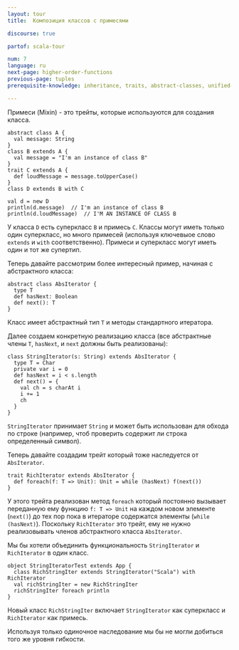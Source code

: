 ```yaml
---
layout: tour
title:  Композиция классов с примесями

discourse: true

partof: scala-tour

num: 7
language: ru
next-page: higher-order-functions
previous-page: tuples
prerequisite-knowledge: inheritance, traits, abstract-classes, unified-types

---
```

Примеси (Mixin) - это трейты, которые используются для создания класса.

```tut
abstract class A {
  val message: String
}
class B extends A {
  val message = "I'm an instance of class B"
}
trait C extends A {
  def loudMessage = message.toUpperCase()
}
class D extends B with C

val d = new D
println(d.message)  // I'm an instance of class B
println(d.loudMessage)  // I'M AN INSTANCE OF CLASS B
```
У класса `D` есть суперкласс `B` и примесь `C`. Классы могут иметь только один суперкласс, но много примесей (используя ключевыое слово `extends` и `with` соответственно). Примеси и суперкласс могут иметь один и тот же супертип.

Теперь давайте рассмотрим более интересный пример, начиная с абстрактного класса:

```tut
abstract class AbsIterator {
  type T
  def hasNext: Boolean
  def next(): T
}
```
Класс имеет абстрактный тип `T` и методы стандартного итератора.

Далее создаем конкретную реализацию класса (все абстрактные члены `T`, `hasNext`, и `next` должны быть реализованы):

```tut
class StringIterator(s: String) extends AbsIterator {
  type T = Char
  private var i = 0
  def hasNext = i < s.length
  def next() = {
    val ch = s charAt i
    i += 1
    ch
  }
}
```
`StringIterator` принимает `String` и может быть использован для обхода по строке (например, чтоб проверить содержит ли строка определенный символ).

Теперь давайте создадим трейт который тоже наследуется от `AbsIterator`.

```tut
trait RichIterator extends AbsIterator {
  def foreach(f: T => Unit): Unit = while (hasNext) f(next())
}
```
У этого трейта реализован метод `foreach` который постоянно вызывает переданную ему функцию `f: T => Unit` на каждом новом элементе (`next()`) до тех пор пока в итераторе содержатся элементы (`while (hasNext)`). Поскольку `RichIterator` это трейт, ему не нужно реализовывать членов абстрактного класса `AbsIterator`.

Мы бы хотели объединить функциональность `StringIterator` и `RichIterator` в один класс. 

```tut
object StringIteratorTest extends App {
  class RichStringIter extends StringIterator("Scala") with RichIterator
  val richStringIter = new RichStringIter
  richStringIter foreach println
}
```
Новый класс `RichStringIter` включает `StringIterator` как суперкласс и `RichIterator` как примесь. 

Используя только одиночное наследование мы бы не могли добиться того же уровня гибкости. 
